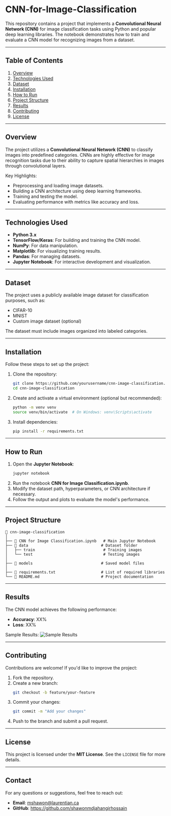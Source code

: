 # CNN-for-Image-Classification

This repository contains a project that implements a **Convolutional Neural Network (CNN)** for image classification tasks using Python and popular deep learning libraries. The notebook demonstrates how to train and evaluate a CNN model for recognizing images from a dataset.

---

## Table of Contents
1. [Overview](#overview)
2. [Technologies Used](#technologies-used)
3. [Dataset](#dataset)
4. [Installation](#installation)
5. [How to Run](#how-to-run)
6. [Project Structure](#project-structure)
7. [Results](#results)
8. [Contributing](#contributing)
9. [License](#license)

---

## Overview
The project utilizes a **Convolutional Neural Network (CNN)** to classify images into predefined categories. CNNs are highly effective for image recognition tasks due to their ability to capture spatial hierarchies in images through convolutional layers.

Key Highlights:
- Preprocessing and loading image datasets.
- Building a CNN architecture using deep learning frameworks.
- Training and testing the model.
- Evaluating performance with metrics like accuracy and loss.

---

## Technologies Used
- **Python 3.x**
- **TensorFlow/Keras**: For building and training the CNN model.
- **NumPy**: For data manipulation.
- **Matplotlib**: For visualizing training results.
- **Pandas**: For managing datasets.
- **Jupyter Notebook**: For interactive development and visualization.

---

## Dataset
The project uses a publicly available image dataset for classification purposes, such as:
- CIFAR-10
- MNIST
- Custom image dataset (optional)

The dataset must include images organized into labeled categories.

---

## Installation
Follow these steps to set up the project:

1. Clone the repository:
   ```bash
   git clone https://github.com/yourusername/cnn-image-classification.git
   cd cnn-image-classification
   ```
2. Create and activate a virtual environment (optional but recommended):
   ```bash
   python -m venv venv
   source venv/bin/activate  # On Windows: venv\Scripts\activate
   ```
3. Install dependencies:
   ```bash
   pip install -r requirements.txt
   ```

---

## How to Run
1. Open the **Jupyter Notebook**:
   ```bash
   jupyter notebook
   ```
2. Run the notebook **CNN for Image Classification.ipynb**.
3. Modify the dataset path, hyperparameters, or CNN architecture if necessary.
4. Follow the output and plots to evaluate the model's performance.

---

## Project Structure
```
📂 cnn-image-classification
│
├── 📄 CNN for Image Classification.ipynb   # Main Jupyter Notebook
├── 📂 data                                # Dataset folder
│   ├── train                              # Training images
│   └── test                               # Testing images
│
├── 📂 models                              # Saved model files
│
├── 📄 requirements.txt                    # List of required libraries
└── 📄 README.md                           # Project documentation
```

---

## Results
The CNN model achieves the following performance:
- **Accuracy**: XX%
- **Loss**: XX%

Sample Results:
![Sample Results](path-to-visualization-image.png)

---

## Contributing
Contributions are welcome! If you'd like to improve the project:
1. Fork the repository.
2. Create a new branch:
   ```bash
   git checkout -b feature/your-feature
   ```
3. Commit your changes:
   ```bash
   git commit -m "Add your changes"
   ```
4. Push to the branch and submit a pull request.

---

## License
This project is licensed under the **MIT License**. See the `LICENSE` file for more details.

---

## Contact
For any questions or suggestions, feel free to reach out:
- **Email**: mshawon@laurentian.ca
- **GitHub**: https://github.com/shawonmdjahangirhossain

